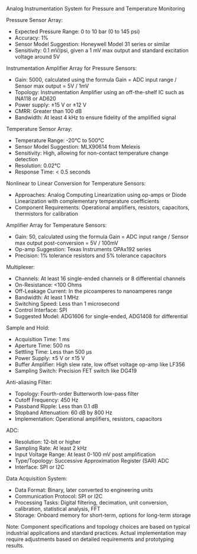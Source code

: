Analog Instrumentation System for Pressure and Temperature Monitoring

Pressure Sensor Array:
- Expected Pressure Range: 0 to 10 bar (0 to 145 psi)
- Accuracy: 1%
- Sensor Model Suggestion: Honeywell Model 31 series or similar
- Sensitivity: 0.1 mV/psi, given a 1 mV max output and standard excitation voltage around 5V

Instrumentation Amplifier Array for Pressure Sensors:
- Gain: 5000, calculated using the formula Gain = ADC input range / Sensor max output = 5V / 1mV
- Topology: Instrumentation Amplifier using an off-the-shelf IC such as INA118 or AD620
- Power supply: ±15 V or ±12 V
- CMRR: Greater than 100 dB
- Bandwidth: At least 4 kHz to ensure fidelity of the amplified signal

Temperature Sensor Array:
- Temperature Range: -20°C to 500°C
- Sensor Model Suggestion: MLX90614 from Melexis
- Sensitivity: High, allowing for non-contact temperature change detection
- Resolution: 0.02°C
- Response Time: < 0.5 seconds

Nonlinear to Linear Conversion for Temperature Sensors:
- Approaches: Analog Computing Linearization using op-amps or Diode Linearization with complementary temperature coefficients
- Component Requirements: Operational amplifiers, resistors, capacitors, thermistors for calibration

Amplifier Array for Temperature Sensors:
- Gain: 50, calculated using the formula Gain = ADC input range / Sensor max output post-conversion = 5V / 100mV
- Op-amp Suggestion: Texas Instruments OPAx192 series
- Precision: 1% tolerance resistors and 5% tolerance capacitors

Multiplexer:
- Channels: At least 16 single-ended channels or 8 differential channels
- On-Resistance: <100 Ohms
- Off-Leakage Current: In the picoamperes to nanoamperes range
- Bandwidth: At least 1 MHz
- Switching Speed: Less than 1 microsecond
- Control Interface: SPI
- Suggested Model: ADG1606 for single-ended, ADG1408 for differential

Sample and Hold:
- Acquisition Time: 1 ms
- Aperture Time: 500 ns
- Settling Time: Less than 500 µs
- Power Supply: ±5 V or ±15 V
- Buffer Amplifier: High slew rate, low offset voltage op-amp like LF356
- Sampling Switch: Precision FET switch like DG419

Anti-aliasing Filter:
- Topology: Fourth-order Butterworth low-pass filter
- Cutoff Frequency: 450 Hz
- Passband Ripple: Less than 0.1 dB
- Stopband Attenuation: 60 dB by 800 Hz
- Implementation: Operational amplifiers, resistors, capacitors

ADC:
- Resolution: 12-bit or higher
- Sampling Rate: At least 2 kHz
- Input Voltage Range: At least 0-100 mV post amplification
- Type/Topology: Successive Approximation Register (SAR) ADC
- Interface: SPI or I2C

Data Acquisition System:
- Data Format: Binary, later converted to engineering units
- Communication Protocol: SPI or I2C
- Processing Tasks: Digital filtering, decimation, unit conversion, calibration, statistical analysis, FFT
- Storage: Onboard memory for short-term, options for long-term storage

Note: Component specifications and topology choices are based on typical industrial applications and standard practices. Actual implementation may require adjustments based on detailed requirements and prototyping results.